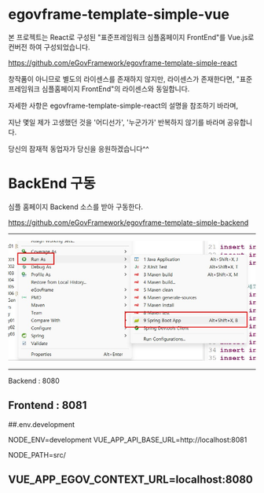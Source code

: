 # egovframe-template-simple-vue

본 프로젝트는 React로 구성된 "표준프레임워크 심플홈페이지 FrontEnd"를 Vue.js로 컨버전 하여 구성되었습니다.

https://github.com/eGovFramework/egovframe-template-simple-react

창작품이 아니므로 별도의 라이센스를 존재하지 않지만,
라이센스가 존재한다면, "표준프레임워크 심플홈페이지 FrontEnd"의 라이센스와 동일합니다.

자세한 사항은 egovframe-template-simple-react의 설명을 참조하기 바라며,

지난 몇일 제가 고생했던 것을 '어디선가', '누군가가' 반복하지 않기를 바라며 공유합니다.

당신의 잠재적 동업자가 당신을 응원하겠습니다^^


# BackEnd 구동
심플 홈페이지 Backend 소스를 받아 구동한다.

https://github.com/eGovFramework/egovframe-template-simple-backend

-------------------------------------------------------------------------------------------

![Backend 구동](/Docs/startBackend.jpg)


-------------------------------------------------------------------------------------------

Backend : 8080

Frontend : 8081
-------------------------------------------------------------------------------------------
##.env.development

NODE_ENV=development
VUE_APP_API_BASE_URL=http://localhost:8081

NODE_PATH=src/

VUE_APP_EGOV_CONTEXT_URL=localhost:8080
-------------------------------------------------------------------------------------------
